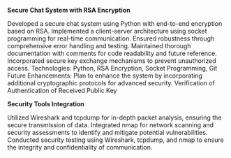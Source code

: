 <b>Secure Chat System with RSA Encryption </b>

Developed a secure chat system using Python with end-to-end encryption based on RSA.
Implemented a client-server architecture using socket programming for real-time communication.
Ensured robustness through comprehensive error handling and testing.
Maintained thorough documentation with comments for code readability and future reference.
Incorporated secure key exchange mechanisms to prevent unauthorized access.
Technologies: Python, RSA Encryption, Socket Programming, Git
Future Enhancements: Plan to enhance the system by incorporating additional cryptographic protocols for advanced security.
                     Verification of Authentication of Received Public Key

<b>Security Tools Integration </b>

Utilized Wireshark and tcpdump for in-depth packet analysis, ensuring the secure transmission of data.
Integrated nmap for network scanning and security assessments to identify and mitigate potential vulnerabilities.
Conducted security testing using Wireshark, tcpdump, and nmap to ensure the integrity and confidentiality of communication.
